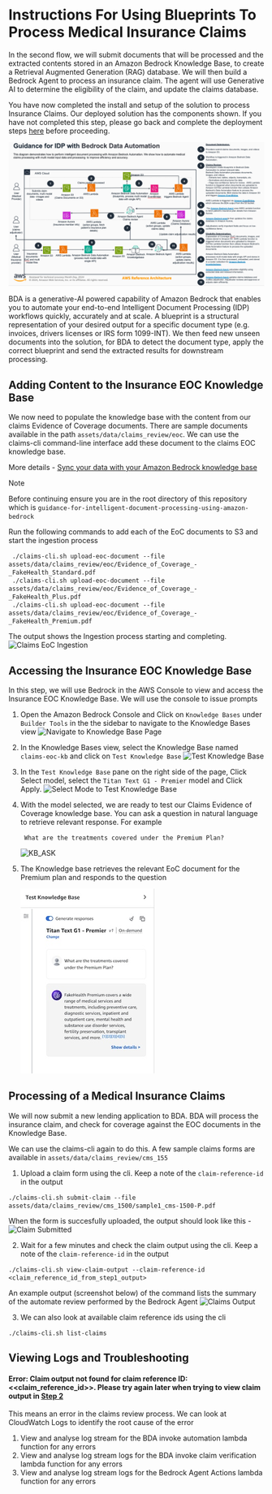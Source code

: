 # Instructions For Using Blueprints To Process Medical Insurance Claims

In the second flow, we will submit documents that will be processed and the extracted contents stored in an Amazon Bedrock Knowledge Base, to create a Retrieval Augmented Generation (RAG) database.  We will then build a Bedrock Agent to process an insurance claim. The agent will use Generative AI to determine the eligibility of the claim, and update the claims database.

You have now completed the install and setup of the solution to process Insurance Claims. Our deployed solution has the components shown. If you have not completed this step, please go back and complete the deployment steps [here](https://github.com/aws-solutions-library-samples/guidance-for-intelligent-document-processing-using-amazon-bedrock/blob/main/deployment/docs/b_claims_review_01_deploy.md) before proceeding. 

<img src="../../assets/architectures/b_claims_review_architecture.png" width="800" />


BDA is a generative-AI powered capability of Amazon Bedrock that enables you to automate your end-to-end Intelligent Document Processing (IDP) workflows quickly, accurately and at scale. A blueprint is a structural representation of your desired output for a specific document type (e.g. invoices, drivers licenses or IRS form 1099-INT). We then feed new unseen documents into the solution, for BDA to detect the document type, apply the correct blueprint and send the extracted results for downstream processing.

## Adding Content to the Insurance EOC Knowledge Base
We now need to populate the knowledge base with the content from our claims Evidence of Coverage documents. There are sample documents available in the path `assets/data/claims_review/eoc`.  We can use the claims-cli command-line interface add these document to the claims EOC knowledge base.

More details - [Sync your data with your Amazon Bedrock knowledge base][Sync_your_data_with_your_Amazon_Bedrock_knowledge_base]


> [!Note]
>Before continuing ensure you are in the root directory of this repository which is `guidance-for-intelligent-document-processing-using-amazon-bedrock`

Run the following commands to add each of the EoC documents to S3 and start the ingestion process
```
 ./claims-cli.sh upload-eoc-document --file assets/data/claims_review/eoc/Evidence_of_Coverage_-_FakeHealth_Standard.pdf 
 ./claims-cli.sh upload-eoc-document --file assets/data/claims_review/eoc/Evidence_of_Coverage_-_FakeHealth_Plus.pdf 
 ./claims-cli.sh upload-eoc-document --file assets/data/claims_review/eoc/Evidence_of_Coverage_-_FakeHealth_Premium.pdf 
```

The output shows the Ingestion process starting and completing.
![Claims EoC Ingestion](https://github.com/aws-solutions-library-samples/guidance-for-intelligent-document-processing-using-amazon-bedrock/blob/main/assets/screenshots/claims_review_docs/claim-eoc-ingestion.jpg)

## Accessing the Insurance EOC Knowledge Base

In this step, we will use Bedrock in the AWS Console to view and access the Insurance EOC Knowledge Base. We will use the console to issue prompts 

1. Open the Amazon Bedrock Console and Click on `Knowledge Bases` under `Builder Tools` in the the sidebar to navigate to the Knowledge Bases view
![Navigate to Knowledge Base Page](https://github.com/aws-solutions-library-samples/guidance-for-intelligent-document-processing-using-amazon-bedrock/blob/main/assets/screenshots/claims_review_docs/open-kb-view.jpg)

2. In the Knowledge Bases view, select the Knowledge Base named `claims-eoc-kb` and click on `Test Knowledge Base`
![Test Knowledge Base](https://github.com/aws-solutions-library-samples/guidance-for-intelligent-document-processing-using-amazon-bedrock/blob/main/assets/screenshots/claims_review_docs/test-kb.jpg)

3. In the `Test Knowledge Base` pane on the right side of the page, Click Select model, select the `Titan Text G1 - Premier` model and Click Apply.
![Select Mode to Test Knowledge Base](https://github.com/aws-solutions-library-samples/guidance-for-intelligent-document-processing-using-amazon-bedrock/blob/main/assets/screenshots/claims_review_docs/KB-result.jpg)

4. With the model selected, we are ready to test our Claims Evidence of Coverage knowledge base. You can ask a question in natural language to retrieve relevant response. For example

    ```
     What are the treatments covered under the Premium Plan?
    ```
    ![KB_ASK][screenshot_ask_kb]

5. The Knowledge base retrieves the relevant EoC document for the Premium plan and responds to the question

    ![KB_Response][screenshot_kb_response]


## Processing of a Medical Insurance Claims

We will now submit a new lending application to BDA. BDA will process the insurance claim, and check for coverage against the EOC documents in the Knowledge Base. 

We can use the claims-cli again to do this. A few sample claims forms are available in `assets/data/claims_review/cms_155`

1. Upload a claim form using the cli. Keep a note of the `claim-reference-id` in the output 
 ```
 ./claims-cli.sh submit-claim --file assets/data/claims_review/cms_1500/sample1_cms-1500-P.pdf 
 ```
When the form is succesfully uploaded, the output should look like this - 
![Claim Submitted](screenshot_claim_submitted)

2. Wait for a few minutes and check the claim output using the cli.<a name=step2_claimreview></a>
 Keep a note of the `claim-reference-id` in the output 
 ```
 ./claims-cli.sh view-claim-output --claim-reference-id <claim_reference_id_from_step1_output>
 ```
An example output (screenshot below) of the command lists the summary of the automate review performed by the Bedrock Agent
![Claims Output](https://github.com/aws-solutions-library-samples/guidance-for-intelligent-document-processing-using-amazon-bedrock/blob/main/assets/screenshots/claims_review_docs/claims_review_output.jpg)


 3. We can also look at available claim reference ids using the cli
 ```
./claims-cli.sh list-claims
 ```

## Viewing Logs and Troubleshooting

#### Error: Claim output not found for claim reference ID: <<claim_reference_id>>. Please try again later when trying to view claim output in [Step 2](#step2_claimreview)
This means an error in the claims review process. We can look at CloudWatch Logs to identify the root cause of the error

1. View and analyse log stream for the BDA invoke automation lambda function for any errors
2. View and analyse log stream logs for the BDA invoke claim verification lambda function for any errors
3. View and analyse log stream logs for the Bedrock Agent Actions lambda function for any errors




[Sync_your_data_with_your_Amazon_Bedrock_knowledge_base]: https://docs.aws.amazon.com/bedrock/latest/userguide/kb-data-source-sync-ingest.html

[screenshot_select_model]: ../../assets/screenshots/claims_review_docs/select-model.jpg
[screenshot_ask_kb]: ../../../assets/screenshots/claims_review_docs/ask-kb.jpg
[screenshot_test_kb]: ../../assets/screenshots/claims_review_docs/test-kb.jpg
[screenshot_kb_response]: ../../assets/screenshots/claims_review_docs/kb-result.jpg
[screenshot_view_kb]: ../../assets/screenshots/claims_review_docs/open-kb-view.jpg
[screenshot_claim_submitted]: ../../assets/screenshots/claims_review_docs/claimsubmission-output.jpg
[screenshot_claim_eoc_ingestion]: ../../assets/screenshots/claims_review_docs/claim-eoc-ingestion.jpg
[screenshot_claims_review_output]: ../../assets/screenshots/claims_review_docs/claims_review_output.jpg

